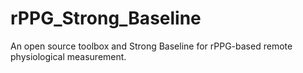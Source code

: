 # rPPG_Strong_Baseline
An open source toolbox and Strong Baseline for rPPG-based remote physiological measurement.
